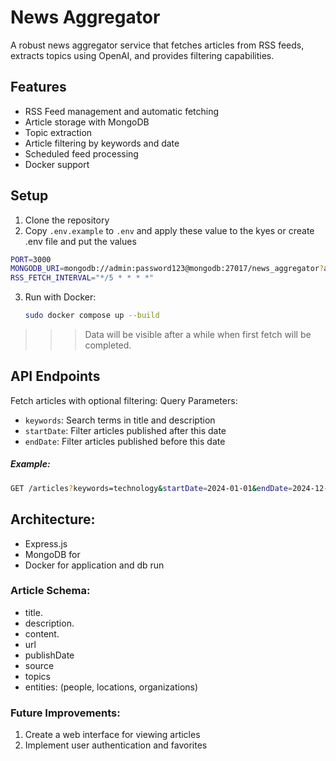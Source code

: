 # News Aggregator

A robust news aggregator service that fetches articles from RSS feeds, extracts topics using OpenAI, and provides filtering capabilities.

## Features

- RSS Feed management and automatic fetching
- Article storage with MongoDB
- Topic extraction
- Article filtering by keywords and date
- Scheduled feed processing
- Docker support

## Setup

1. Clone the repository
2. Copy `.env.example` to `.env` and apply these value to the kyes or create .env file and put the values
```bash
PORT=3000
MONGODB_URI=mongodb://admin:password123@mongodb:27017/news_aggregator?authSource=admin
RSS_FETCH_INTERVAL="*/5 * * * *"
```
3. Run with Docker:
   ```bash
   sudo docker compose up --build
   ```
>>> Data will be visible after a while when first fetch will be completed.

## API Endpoints

Fetch articles with optional filtering:
Query Parameters:

 - `keywords`: Search terms in title and description
 - `startDate`: Filter articles published after this date
 - `endDate`: Filter articles published before this date

##### Example:
```bash
GET /articles?keywords=technology&startDate=2024-01-01&endDate=2024-12-31
```

## Architecture:

- Express.js
- MongoDB for
- Docker for application and db run

### Article Schema:
- title.
- description.
- content.
- url
- publishDate
- source
- topics
- entities: (people, locations, organizations)


### Future Improvements:
1. Create a web interface for viewing articles
2. Implement user authentication and favorites


